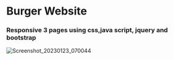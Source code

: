 # Burger Website
### Responsive 3 pages using css,java script, jquery and bootstrap
![Screenshot_20230123_070044](https://user-images.githubusercontent.com/46052811/213968781-99adfd72-7e86-4a26-abda-1d2f1b13bb57.png)
